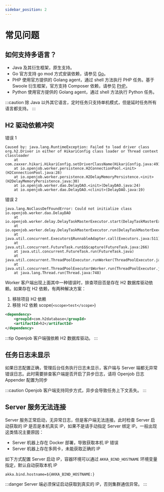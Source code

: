 ```yaml
---
sidebar_position: 2
---
```


# 常见问题

## 如何支持多语言？
- Java 及其衍生框架，原生支持。
- Go 官方支持 go mod 方式安装依赖，请参见 [Go](/docs/other-language/golang/go)。
- PHP 使用官方提供的 Golang agent，通过 shell 方法执行 PHP 任务。基于 Swoole 衍生框架，官方支持 Composer 依赖，请参见 [PHP](/docs/other-language/php/)。
- Python 使用官方提供的 Golang agent，通过 shell 方法执行 Python 任务。

:::caution
除 Java 以外其它语言，定时任务只支持单机模式，但是延时任务所有语言都支持。
:::

## H2 驱动依赖冲突

错误 1
```shell
Caused by: java.lang.RuntimeException: Failed to load driver class org.h2.Driver in either of HikariConfig class loader or Thread context classloader
	at com.zaxxer.hikari.HikariConfig.setDriverClassName(HikariConfig.java:491)
	at io.openjob.worker.persistence.H2ConnectionPool.<init>(H2ConnectionPool.java:28)
	at io.openjob.worker.persistence.H2DelayMemoryPersistence.<init>(H2DelayMemoryPersistence.java:30)
	at io.openjob.worker.dao.DelayDAO.<init>(DelayDAO.java:24)
	at io.openjob.worker.dao.DelayDAO.<clinit>(DelayDAO.java:19)
```

错误 2
```shell
java.lang.NoClassDefFoundError: Could not initialize class io.openjob.worker.dao.DelayDAO
	at io.openjob.worker.delay.DelayTaskMasterExecutor.start(DelayTaskMasterExecutor.java:62)
	at io.openjob.worker.delay.DelayTaskMasterExecutor.run(DelayTaskMasterExecutor.java:47)
	at java.util.concurrent.Executors$RunnableAdapter.call(Executors.java:511)
	at java.util.concurrent.FutureTask.run$$$capture(FutureTask.java:266)
	at java.util.concurrent.FutureTask.run(FutureTask.java)
	at java.util.concurrent.ThreadPoolExecutor.runWorker(ThreadPoolExecutor.java:1149)
	at java.util.concurrent.ThreadPoolExecutor$Worker.run(ThreadPoolExecutor.java:624)
	at java.lang.Thread.run(Thread.java:748)
```

Worker 客户端出现上面其中一种错误时，排查项目否是存在 H2 数据库驱动依赖。如果存在 H2 依赖，有两种解决方案： 
1. 移除项目 H2 依赖
2. 移除 H2 依赖 scope(`<scope>test</scope>`)

```xml
<dependency>
    <groupId>com.h2database</groupId>
    <artifactId>h2</artifactId>
</dependency>
```
:::tip
Openjob 客户端强依赖 H2 数据库驱动。
:::

## 任务日志未显示
如果日志配置正确，管理后台任务执行日志未显示，客户端与 Server 端都无异常错误日志。此时需要排查客户端是否开启了异步日志，请将 Openjob 日志 Appender 配置为同步

:::caution
Openjob 客户端支持同步方式，异步会导致任务上下文丢失。
:::

## Server 服务无法连接

Server 服务正常启动，无异常日志，但是客户端无法连接。此时检查 Server 启动获取的 IP 是否是本机真实 IP，如果不是请手动指定 Server 绑定 IP。一般出现这类情况主要原因：
- Server 机器上存在 Docker 部署，导致获取本机 IP 错误
- Server 机器上存在多网卡，未能获取正确的 IP

如下方式配置 Server 启动 IP，容器环境可以通过 `AKKA_BIND_HOSTNAME` 环境变量指定，默认自动获取本机 IP
```properties
akka.bind.hostname=${AKKA_BIND_HOSTNAME:}
```

:::danger
Server 端必须保证启动获取到真实的 IP，否则集群通信异常。
:::



